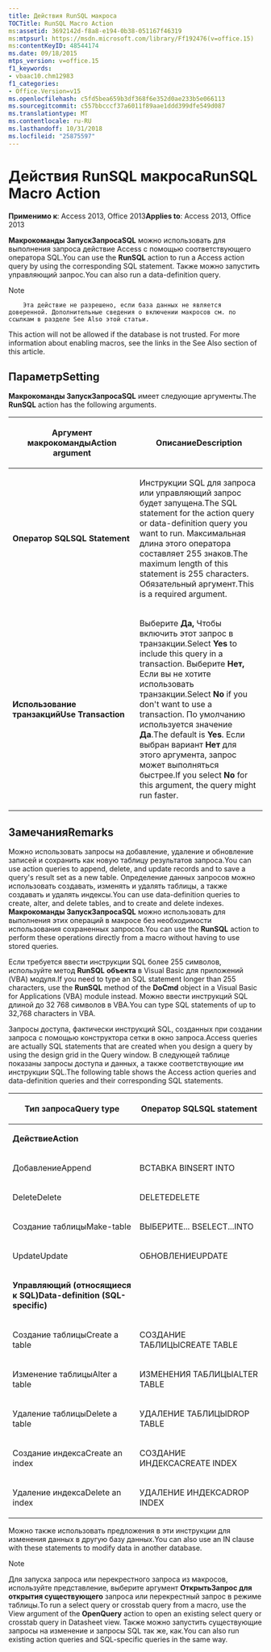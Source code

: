 ```yaml
---
title: Действия RunSQL макроса
TOCTitle: RunSQL Macro Action
ms:assetid: 3692142d-f8a8-e194-0b38-051167f46319
ms:mtpsurl: https://msdn.microsoft.com/library/Ff192476(v=office.15)
ms:contentKeyID: 48544174
ms.date: 09/18/2015
mtps_version: v=office.15
f1_keywords:
- vbaac10.chm12983
f1_categories:
- Office.Version=v15
ms.openlocfilehash: c5fd5bea659b3df368f6e352d0ae233b5e066113
ms.sourcegitcommit: c557bbcccf37a6011f89aae1ddd399dfe549d087
ms.translationtype: MT
ms.contentlocale: ru-RU
ms.lasthandoff: 10/31/2018
ms.locfileid: "25875597"
---
```

# <a name="runsql-macro-action"></a><span data-ttu-id="d5ee9-102">Действия RunSQL макроса</span><span class="sxs-lookup"><span data-stu-id="d5ee9-102">RunSQL Macro Action</span></span>


<span data-ttu-id="d5ee9-103">**Применимо к**: Access 2013, Office 2013</span><span class="sxs-lookup"><span data-stu-id="d5ee9-103">**Applies to**: Access 2013, Office 2013</span></span>

<span data-ttu-id="d5ee9-104">**Макрокоманды ЗапускЗапросаSQL** можно использовать для выполнения запроса действие Access с помощью соответствующего оператора SQL.</span><span class="sxs-lookup"><span data-stu-id="d5ee9-104">You can use the **RunSQL** action to run a Access action query by using the corresponding SQL statement.</span></span> <span data-ttu-id="d5ee9-105">Также можно запустить управляющий запрос.</span><span class="sxs-lookup"><span data-stu-id="d5ee9-105">You can also run a data-definition query.</span></span>


> [!NOTE]
> <P><span data-ttu-id="d5ee9-p102">
		Эта действие не разрешено, если база данных не является доверенной. Дополнительные сведения о включении макросов см. по ссылкам в разделе See Also этой статьи.
</span><span class="sxs-lookup"><span data-stu-id="d5ee9-p102">This action will not be allowed if the database is not trusted. For more information about enabling macros, see the links in the See Also section of this article.</span></span></P>



## <a name="setting"></a><span data-ttu-id="d5ee9-108">Параметр</span><span class="sxs-lookup"><span data-stu-id="d5ee9-108">Setting</span></span>

<span data-ttu-id="d5ee9-109">**Макрокоманды ЗапускЗапросаSQL** имеет следующие аргументы.</span><span class="sxs-lookup"><span data-stu-id="d5ee9-109">The **RunSQL** action has the following arguments.</span></span>

<table>
<colgroup>
<col style="width: 50%" />
<col style="width: 50%" />
</colgroup>
<thead>
<tr class="header">
<th><p><span data-ttu-id="d5ee9-110">Аргумент макрокоманды</span><span class="sxs-lookup"><span data-stu-id="d5ee9-110">Action argument</span></span></p></th>
<th><p><span data-ttu-id="d5ee9-111">Описание</span><span class="sxs-lookup"><span data-stu-id="d5ee9-111">Description</span></span></p></th>
</tr>
</thead>
<tbody>
<tr class="odd">
<td><p><span data-ttu-id="d5ee9-112"><strong>Оператор SQL</strong></span><span class="sxs-lookup"><span data-stu-id="d5ee9-112"><strong>SQL Statement</strong></span></span></p></td>
<td><p><span data-ttu-id="d5ee9-113">Инструкции SQL для запроса или управляющий запрос будет запущена.</span><span class="sxs-lookup"><span data-stu-id="d5ee9-113">The SQL statement for the action query or data-definition query you want to run.</span></span> <span data-ttu-id="d5ee9-114">Максимальная длина этого оператора составляет 255 знаков.</span><span class="sxs-lookup"><span data-stu-id="d5ee9-114">The maximum length of this statement is 255 characters.</span></span> <span data-ttu-id="d5ee9-115">Обязательный аргумент.</span><span class="sxs-lookup"><span data-stu-id="d5ee9-115">This is a required argument.</span></span></p></td>
</tr>
<tr class="even">
<td><p><span data-ttu-id="d5ee9-116"><strong>Использование транзакций</strong></span><span class="sxs-lookup"><span data-stu-id="d5ee9-116"><strong>Use Transaction</strong></span></span></p></td>
<td><p><span data-ttu-id="d5ee9-117">Выберите <strong>Да,</strong> Чтобы включить этот запрос в транзакции.</span><span class="sxs-lookup"><span data-stu-id="d5ee9-117">Select <strong>Yes</strong> to include this query in a transaction.</span></span> <span data-ttu-id="d5ee9-118">Выберите <strong>Нет,</strong> Если вы не хотите использовать транзакции.</span><span class="sxs-lookup"><span data-stu-id="d5ee9-118">Select <strong>No</strong> if you don't want to use a transaction.</span></span> <span data-ttu-id="d5ee9-119">По умолчанию используется значение <strong>Да</strong>.</span><span class="sxs-lookup"><span data-stu-id="d5ee9-119">The default is <strong>Yes</strong>.</span></span> <span data-ttu-id="d5ee9-120">Если выбран вариант <strong>Нет</strong> для этого аргумента, запрос может выполняться быстрее.</span><span class="sxs-lookup"><span data-stu-id="d5ee9-120">If you select <strong>No</strong> for this argument, the query might run faster.</span></span></p></td>
</tr>
</tbody>
</table>


## <a name="remarks"></a><span data-ttu-id="d5ee9-121">Замечания</span><span class="sxs-lookup"><span data-stu-id="d5ee9-121">Remarks</span></span>

<span data-ttu-id="d5ee9-122">Можно использовать запросы на добавление, удаление и обновление записей и сохранить как новую таблицу результатов запроса.</span><span class="sxs-lookup"><span data-stu-id="d5ee9-122">You can use action queries to append, delete, and update records and to save a query's result set as a new table.</span></span> <span data-ttu-id="d5ee9-123">Определение данных запросов можно использовать создавать, изменять и удалять таблицы, а также создавать и удалять индексы.</span><span class="sxs-lookup"><span data-stu-id="d5ee9-123">You can use data-definition queries to create, alter, and delete tables, and to create and delete indexes.</span></span> <span data-ttu-id="d5ee9-124">**Макрокоманды ЗапускЗапросаSQL** можно использовать для выполнения этих операций в макросе без необходимости использования сохраненных запросов.</span><span class="sxs-lookup"><span data-stu-id="d5ee9-124">You can use the **RunSQL** action to perform these operations directly from a macro without having to use stored queries.</span></span>

<span data-ttu-id="d5ee9-125">Если требуется ввести инструкции SQL более 255 символов, используйте метод **RunSQL** **объекта** в Visual Basic для приложений (VBA) модуля.</span><span class="sxs-lookup"><span data-stu-id="d5ee9-125">If you need to type an SQL statement longer than 255 characters, use the **RunSQL** method of the **DoCmd** object in a Visual Basic for Applications (VBA) module instead.</span></span> <span data-ttu-id="d5ee9-126">Можно ввести инструкций SQL длиной до 32 768 символов в VBA.</span><span class="sxs-lookup"><span data-stu-id="d5ee9-126">You can type SQL statements of up to 32,768 characters in VBA.</span></span>

<span data-ttu-id="d5ee9-127">Запросы доступа, фактически инструкций SQL, созданных при создании запроса с помощью конструктора сетки в окно запроса.</span><span class="sxs-lookup"><span data-stu-id="d5ee9-127">Access queries are actually SQL statements that are created when you design a query by using the design grid in the Query window.</span></span> <span data-ttu-id="d5ee9-128">В следующей таблице показаны запросы доступа и данных, а также соответствующие им инструкции SQL.</span><span class="sxs-lookup"><span data-stu-id="d5ee9-128">The following table shows the Access action queries and data-definition queries and their corresponding SQL statements.</span></span>

<table>
<colgroup>
<col style="width: 50%" />
<col style="width: 50%" />
</colgroup>
<thead>
<tr class="header">
<th><p><span data-ttu-id="d5ee9-129">Тип запроса</span><span class="sxs-lookup"><span data-stu-id="d5ee9-129">Query type</span></span></p></th>
<th><p><span data-ttu-id="d5ee9-130">Оператор SQL</span><span class="sxs-lookup"><span data-stu-id="d5ee9-130">SQL statement</span></span></p></th>
</tr>
</thead>
<tbody>
<tr class="odd">
<td><p><span data-ttu-id="d5ee9-131"><strong>Действие</strong></span><span class="sxs-lookup"><span data-stu-id="d5ee9-131"><strong>Action</strong></span></span></p></td>
<td><p></p></td>
</tr>
<tr class="even">
<td><p><span data-ttu-id="d5ee9-132">Добавление</span><span class="sxs-lookup"><span data-stu-id="d5ee9-132">Append</span></span></p></td>
<td><p><span data-ttu-id="d5ee9-133">ВСТАВКА В</span><span class="sxs-lookup"><span data-stu-id="d5ee9-133">INSERT INTO</span></span></p></td>
</tr>
<tr class="odd">
<td><p><span data-ttu-id="d5ee9-134">Delete</span><span class="sxs-lookup"><span data-stu-id="d5ee9-134">Delete</span></span></p></td>
<td><p><span data-ttu-id="d5ee9-135">DELETE</span><span class="sxs-lookup"><span data-stu-id="d5ee9-135">DELETE</span></span></p></td>
</tr>
<tr class="even">
<td><p><span data-ttu-id="d5ee9-136">Создание таблицы</span><span class="sxs-lookup"><span data-stu-id="d5ee9-136">Make-table</span></span></p></td>
<td><p><span data-ttu-id="d5ee9-137">ВЫБЕРИТЕ... В</span><span class="sxs-lookup"><span data-stu-id="d5ee9-137">SELECT...INTO</span></span></p></td>
</tr>
<tr class="odd">
<td><p><span data-ttu-id="d5ee9-138">Update</span><span class="sxs-lookup"><span data-stu-id="d5ee9-138">Update</span></span></p></td>
<td><p><span data-ttu-id="d5ee9-139">ОБНОВЛЕНИЕ</span><span class="sxs-lookup"><span data-stu-id="d5ee9-139">UPDATE</span></span></p></td>
</tr>
<tr class="even">
<td><p><span data-ttu-id="d5ee9-140"><strong>Управляющий (относящиеся к SQL)</strong></span><span class="sxs-lookup"><span data-stu-id="d5ee9-140"><strong>Data-definition (SQL-specific)</strong></span></span></p></td>
<td><p></p></td>
</tr>
<tr class="odd">
<td><p><span data-ttu-id="d5ee9-141">Создание таблицы</span><span class="sxs-lookup"><span data-stu-id="d5ee9-141">Create a table</span></span></p></td>
<td><p><span data-ttu-id="d5ee9-142">СОЗДАНИЕ ТАБЛИЦЫ</span><span class="sxs-lookup"><span data-stu-id="d5ee9-142">CREATE TABLE</span></span></p></td>
</tr>
<tr class="even">
<td><p><span data-ttu-id="d5ee9-143">Изменение таблицы</span><span class="sxs-lookup"><span data-stu-id="d5ee9-143">Alter a table</span></span></p></td>
<td><p><span data-ttu-id="d5ee9-144">ИЗМЕНЕНИЯ ТАБЛИЦЫ</span><span class="sxs-lookup"><span data-stu-id="d5ee9-144">ALTER TABLE</span></span></p></td>
</tr>
<tr class="odd">
<td><p><span data-ttu-id="d5ee9-145">Удаление таблицы</span><span class="sxs-lookup"><span data-stu-id="d5ee9-145">Delete a table</span></span></p></td>
<td><p><span data-ttu-id="d5ee9-146">УДАЛЕНИЕ ТАБЛИЦЫ</span><span class="sxs-lookup"><span data-stu-id="d5ee9-146">DROP TABLE</span></span></p></td>
</tr>
<tr class="even">
<td><p><span data-ttu-id="d5ee9-147">Создание индекса</span><span class="sxs-lookup"><span data-stu-id="d5ee9-147">Create an index</span></span></p></td>
<td><p><span data-ttu-id="d5ee9-148">СОЗДАНИЕ ИНДЕКСА</span><span class="sxs-lookup"><span data-stu-id="d5ee9-148">CREATE INDEX</span></span></p></td>
</tr>
<tr class="odd">
<td><p><span data-ttu-id="d5ee9-149">Удаление индекса</span><span class="sxs-lookup"><span data-stu-id="d5ee9-149">Delete an index</span></span></p></td>
<td><p><span data-ttu-id="d5ee9-150">УДАЛЕНИЕ ИНДЕКСА</span><span class="sxs-lookup"><span data-stu-id="d5ee9-150">DROP INDEX</span></span></p></td>
</tr>
</tbody>
</table>


<span data-ttu-id="d5ee9-151">Можно также использовать предложения в эти инструкции для изменения данных в другую базу данных.</span><span class="sxs-lookup"><span data-stu-id="d5ee9-151">You can also use an IN clause with these statements to modify data in another database.</span></span>


> [!NOTE]
> <P><span data-ttu-id="d5ee9-152">Для запуска запроса или перекрестного запроса из макросов, используйте представление, выберите аргумент <STRONG>ОткрытьЗапрос для открытия существующего</STRONG> запроса или перекрестный запрос в режиме таблицы.</span><span class="sxs-lookup"><span data-stu-id="d5ee9-152">To run a select query or crosstab query from a macro, use the View argument of the <STRONG>OpenQuery</STRONG> action to open an existing select query or crosstab query in Datasheet view.</span></span> <span data-ttu-id="d5ee9-153">Также можно запустить существующие запросы на изменение и запросы SQL так же, как.</span><span class="sxs-lookup"><span data-stu-id="d5ee9-153">You can also run existing action queries and SQL-specific queries in the same way.</span></span></P>


